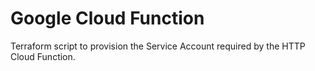 # Google Cloud Function

Terraform script to provision the Service Account required by the HTTP Cloud Function.